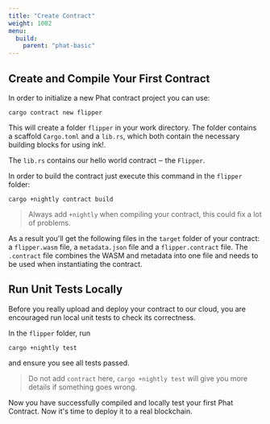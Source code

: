 ```yaml
---
title: "Create Contract"
weight: 1002
menu:
  build:
    parent: "phat-basic"
---
```


## Create and Compile Your First Contract

In order to initialize a new Phat contract project you can use:

```
cargo contract new flipper
```

This will create a folder `flipper` in your work directory.
The folder contains a scaffold `Cargo.toml` and a `lib.rs`, which both contain the necessary building blocks for using ink!.

The `lib.rs` contains our hello world contract ‒ the `Flipper`.

In order to build the contract just execute this command in the `flipper` folder:
```
cargo +nightly contract build
```

> Always add `+nightly` when compiling your contract, this could fix a lot of problems.

As a result you'll get the following files in the `target` folder of your contract: a `flipper.wasm` file, a `metadata.json` file and a `flipper.contract` file.
The `.contract` file combines the WASM and metadata into one file and needs to be used when instantiating the contract.


## Run Unit Tests Locally

Before you really upload and deploy your contract to our cloud, you are encouraged run local unit tests to check its correctness.

In the `flipper` folder, run
```
cargo +nightly test
```
and ensure you see all tests passed.

> Do not add `contract` here, `cargo +nightly test` will give you more details if something goes wrong.

Now you have successfully compiled and locally test your first Phat Contract. Now it's time to deploy it to a real blockchain.
